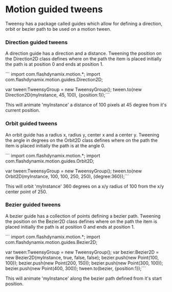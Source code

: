 <h1>Motion guided tweens</h1>
<p>Tweensy has a package called guides which allow for defining a direction, orbit or bezier path to be used on a motion tween.</p>
<h3>Direction guided tweens</h3>
<p>A direction guide has a direction and a distance. Tweening the position on the Direction2D class defines where on the path the item is placed initially the path  is at position 0 and ends at position 1.</p>
```
import com.flashdynamix.motion.*;
import com.flashdynamix.motion.guides.Direction2D;

var tween:TweensyGroup = new TweensyGroup();
tween.to(new Direction2D(myInstance, 45, 100), {position:1});```
<p>This will animate 'myInstance' a distance of 100 pixels at 45 degree from it's current position.</p>
<h3>Orbit guided tweens</h3>
<p>An orbit guide has a radius x, radius y, center x and a center y. Tweening the angle in degrees on the Orbit2D class defines where on the path the item is placed initially the path is at the angle 0.</p>
```
import com.flashdynamix.motion.*;
import com.flashdynamix.motion.guides.Orbit2D;

var tween:TweensyGroup = new TweensyGroup();
tween.to(new Orbit2D(myInstance, 100, 100, 250, 250), {degree:360});```
<p>This will orbit 'myInstance' 360 degrees on a x/y radius of 100 from the x/y center point of 250.</p>
<h3>Bezier guided tweens</h3>
<p>A bezier guide has a collection of points defining a bezier path. Tweening the position on the Bezier2D class defines where on the path the item is placed initially the path is at position 0 and ends at position 1.</p>
```
import com.flashdynamix.motion.*;
import com.flashdynamix.motion.guides.Bezier2D;

var tween:TweensyGroup = new TweensyGroup();
var bezier:Bezier2D = new Bezier2D(myInstance, true, false, false);
bezier.push(new Point(100, 100));
bezier.push(new Point(200, 150));
bezier.push(new Point(300, 100));
bezier.push(new Point(400, 300));
tween.to(bezier, {position:1});```
<p>This will animate 'myInstance' along the bezier path defined from it's start position.</p>